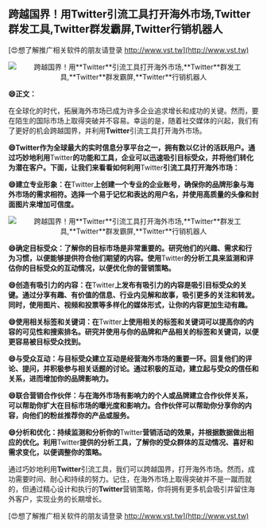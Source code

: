 ## **跨越国界！用**Twitter**引流工具打开海外市场,**Twitter**群发工具,**Twitter**群发霸屏,**Twitter**行销机器人**

[😍想了解推广相关软件的朋友请登录 http://www.vst.tw](http://www.vst.tw)

 <center><img src="https://vst.tw/MP4/tuiguang/png/0.png" alt="跨越国界！用**Twitter**引流工具打开海外市场,**Twitter**群发工具,**Twitter**群发霸屏,**Twitter**行销机器人"></center>

**😄正文：**

在全球化的时代，拓展海外市场已成为许多企业追求增长和成功的关键。然而，要在陌生的国际市场上取得突破并不容易。幸运的是，随着社交媒体的兴起，我们有了更好的机会跨越国界，并利用**Twitter**引流工具打开海外市场。

**😄**Twitter**作为全球最大的实时信息分享平台之一，拥有数以亿计的活跃用户。通过巧妙地利用**Twitter**的功能和工具，企业可以迅速吸引目标受众，并将他们转化为潜在客户。下面，让我们来看看如何利用**Twitter**引流工具打开海外市场：**

**😄建立专业形象：在**Twitter**上创建一个专业的企业账号，确保你的品牌形象与海外市场的需求相符。选择一个易于记忆和表达的用户名，并使用高质量的头像和封面图片来增加可信度。**

 <center><img src="https://vst.tw/MP4/tuiguang/png/2.png" alt="跨越国界！用**Twitter**引流工具打开海外市场,**Twitter**群发工具,**Twitter**群发霸屏,**Twitter**行销机器人"></center>

**😄确定目标受众：了解你的目标市场是非常重要的。研究他们的兴趣、需求和行为习惯，以便能够提供符合他们期望的内容。使用**Twitter**的分析工具来监测和评估你的目标受众的互动情况，以便优化你的营销策略。**

**😄创造有吸引力的内容：在**Twitter**上发布有吸引力的内容是吸引目标受众的关键。通过分享有趣、有价值的信息、行业内见解和故事，吸引更多的关注和转发。同时，使用图片、视频和投票等多样化的媒体形式，让你的内容更加生动有趣。**

**😄使用相关标签和关键词：在**Twitter**上使用相关的标签和关键词可以提高你的内容的可见性和搜索排名。研究并使用与你的品牌和产品相关的标签和关键词，以便更容易被目标受众找到。**

**😄与受众互动：与目标受众建立互动是经营海外市场的重要一环。回复他们的评论、提问，并积极参与相关话题的讨论。通过积极的互动，建立起与受众的信任和关系，进而增加你的品牌影响力。**

**😄联合营销合作伙伴：与在海外市场有影响力的个人或品牌建立合作伙伴关系，可以帮助你扩大在目标市场的曝光度和影响力。合作伙伴可以帮助你分享你的内容，向他们的粉丝推荐你的产品或服务。**

**😄分析和优化：持续监测和分析你的**Twitter**营销活动的效果，并根据数据做出相应的优化。利用**Twitter**提供的分析工具，了解你的受众群体的互动情况、喜好和需求变化，以便调整你的策略。**

通过巧妙地利用**Twitter**引流工具，我们可以跨越国界，打开海外市场。然而，成功需要时间、耐心和持续的努力。记住，在海外市场上取得突破并不是一蹴而就的，但通过精心设计和执行的**Twitter**营销策略，你将拥有更多机会吸引并留住海外客户，实现业务的长期增长。

[😍想了解推广相关软件的朋友请登录 http://www.vst.tw](http://www.vst.tw)



